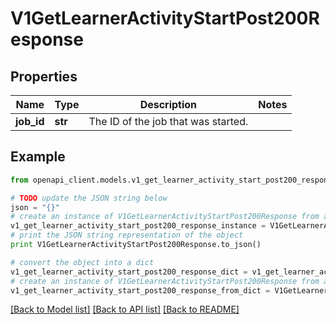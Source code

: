 # V1GetLearnerActivityStartPost200Response


## Properties
Name | Type | Description | Notes
------------ | ------------- | ------------- | -------------
**job_id** | **str** | The ID of the job that was started. | 

## Example

```python
from openapi_client.models.v1_get_learner_activity_start_post200_response import V1GetLearnerActivityStartPost200Response

# TODO update the JSON string below
json = "{}"
# create an instance of V1GetLearnerActivityStartPost200Response from a JSON string
v1_get_learner_activity_start_post200_response_instance = V1GetLearnerActivityStartPost200Response.from_json(json)
# print the JSON string representation of the object
print V1GetLearnerActivityStartPost200Response.to_json()

# convert the object into a dict
v1_get_learner_activity_start_post200_response_dict = v1_get_learner_activity_start_post200_response_instance.to_dict()
# create an instance of V1GetLearnerActivityStartPost200Response from a dict
v1_get_learner_activity_start_post200_response_from_dict = V1GetLearnerActivityStartPost200Response.from_dict(v1_get_learner_activity_start_post200_response_dict)
```
[[Back to Model list]](../README.md#documentation-for-models) [[Back to API list]](../README.md#documentation-for-api-endpoints) [[Back to README]](../README.md)


